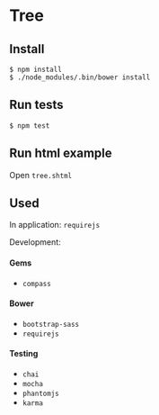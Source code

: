 # Tree

## Install

    $ npm install
    $ ./node_modules/.bin/bower install

## Run tests

    $ npm test

## Run html example

Open `tree.shtml`

## Used

In application: `requirejs`

Development:

#### Gems

* `compass`

#### Bower

* `bootstrap-sass`
* `requirejs`

#### Testing

* `chai`
* `mocha`
* `phantomjs`
* `karma`